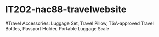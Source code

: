 # IT202-nac88-travelwebsite
#Travel Accessories:	Luggage Set, Travel Pillow, TSA-approved Travel Bottles, Passport Holder, Portable Luggage Scale
